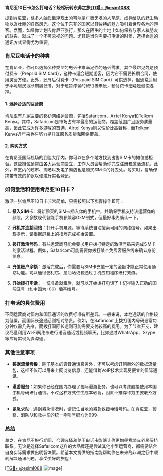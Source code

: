 **肯尼亚10日卡怎么打电话？轻松玩转东非之旅[[TG💪+ @esim1088](https://t.me/s/esim1088)]**

提到肯尼亚，很多人脑海里浮现出的可能是广袤无垠的大草原、成群结队的野生动物以及壮丽的自然风光。这个位于东非的国家以其独特的魅力吸引着世界各地的游客。然而，如果你计划去肯尼亚旅行，那么在陌生的土地上如何保持与家人和朋友的联系，就成了一个不可忽视的问题。尤其是当你需要打电话的时候，选择合适的通讯方式显得尤为重要。

### 肯尼亚电话卡的种类

在肯尼亚，你可以选择多种类型的电话卡来满足你的通话需求。其中最常见的是预付费卡（Prepaid SIM Card），这种卡适合短期游客，因为它不需要长期合同，使用灵活方便。此外，还有后付费卡（Postpaid SIM Card）可供选择，但通常适用于本地居民或长期居住者。对于短暂停留的旅行者来说，预付费卡无疑是最佳选择。

#### 1. **选择合适的运营商**
肯尼亚有几家主要的移动网络运营商，包括Safaricom、Airtel Kenya和Telkom Kenya。其中，Safaricom是市场占有率最高的运营商，覆盖范围广且服务质量高，因此它成为许多游客的首选。Airtel Kenya则以性价比高著称，而Telkom Kenya近年来也在努力提升其服务质量和网络覆盖。

#### 2. **购买方式**
在肯尼亚国际机场的到达大厅内，你可以在多个地方找到出售SIM卡的摊位或柜台。这些摊位通常由各大运营商设立，工作人员会帮助你完成注册和激活流程。此外，市区内的超市、商场以及电子商店也是购买SIM卡的好去处。购买时，请确保携带有效的护照以便进行实名登记。

### 如何激活和使用肯尼亚10日卡？

激活一张肯尼亚10日卡非常简单，只需按照以下步骤操作即可：

1. **插入SIM卡**：将新购买的SIM卡插入你的手机中，并确保手机支持该运营商的频段。大多数现代智能手机都兼容GSM制式，但最好事先确认一下。
   
2. **开机并连接网络**：打开手机电源，等待系统自动搜索可用的网络信号。如果出现提示，请根据屏幕上的指示完成初始设置。

3. **拨打激活号码**：有些运营商可能会要求用户拨打特定的激活号码来完成SIM卡的激活过程。例如，Safaricom可能需要你拨打某个免费客服热线来确认身份信息。

4. **充值账户余额**：激活完成后，你需要为SIM卡充值一定的金额才能正常使用通话功能。可以通过便利店、加油站或者通过手机应用程序进行充值。

5. **开始拨打电话**：一切准备就绪后，就可以开始拨打电话了！记得输入正确的国际区号（如中国为+86）后再拨号。

### 打电话的具体费用

不同运营商对国内和国际通话的收费标准有所差异。一般来说，本地通话的价格较为低廉，而国际长途通话则相对昂贵。例如，在Safaricom上拨打国内号码通常每分钟仅需几先令，而拨打国际长途则可能需要支付较高的费用。为了节省开支，建议尽量利用Wi-Fi网络来进行语音通话或视频聊天，比如通过WhatsApp、Skype等应用实现免费沟通。

### 其他注意事项

- **数据流量套餐**：除了基本的语音通话服务外，还可以考虑订购额外的数据流量包，这样不仅可以用来上网浏览信息，还能借助VoIP技术实现更便宜的国际通话。
  
- **漫游服务**：如果你已经在国内办理了国际漫游业务，也可以考虑直接使用本国手机号码进行通信。不过这种方式往往成本较高，因此不推荐作为主要联系方式。

- **紧急求助**：遇到紧急情况时，请记住当地的紧急救援电话号码。在肯尼亚，警察、消防队和救护车的统一呼叫号码均为999。

### 总结

总之，在肯尼亚旅行期间，合理选择和使用电话卡能够让你更加便捷地与外界保持联系。无论是选择Safaricom这样的大品牌还是尝试其他小型运营商，都需要结合自身实际需求做出明智决策。希望本文提供的指南能帮助你在未来的非洲之行中顺利解决通讯问题，享受美好的旅程！

[[TG💪+ @esim1088](https://t.me/s/esim1088) ![Image](https://i.postimg.cc/4NQfJmqS/Snipaste-2025-05-13-00-14-12.png)]